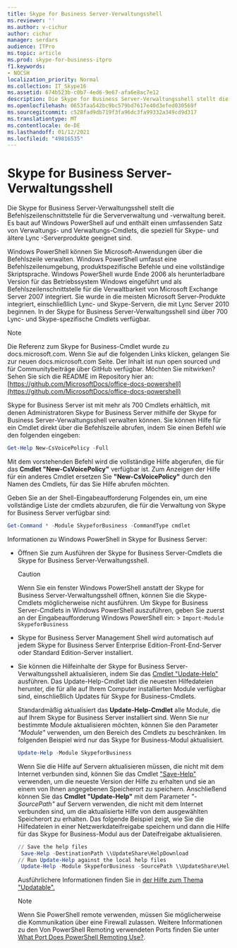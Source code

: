 ```yaml
---
title: Skype for Business Server-Verwaltungsshell
ms.reviewer: ''
ms.author: v-cichur
author: cichur
manager: serdars
audience: ITPro
ms.topic: article
ms.prod: skype-for-business-itpro
f1.keywords:
- NOCSH
localization_priority: Normal
ms.collection: IT_Skype16
ms.assetid: 674b523b-c0b7-4ed6-9e67-afa6e8ac7e12
description: Die Skype for Business Server-Verwaltungsshell stellt die Befehlszeilenschnittstelle für die Serververwaltung und -verwaltung bereit. Es baut auf Windows PowerShell auf und enthält einen umfassenden Satz von Verwaltungs- und Verwaltungs-Cmdlets, die speziell für Skype- und ältere Lync -Serverprodukte geeignet sind.
ms.openlocfilehash: 0653faa542bc9bc579bd7617e40d3efed030569f
ms.sourcegitcommit: c528fad9db719f3fa96dc3fa99332a349cd9d317
ms.translationtype: MT
ms.contentlocale: de-DE
ms.lasthandoff: 01/12/2021
ms.locfileid: "49816535"
---
```

# <a name="skype-for-business-server-management-shell"></a>Skype for Business Server-Verwaltungsshell
 
Die Skype for Business Server-Verwaltungsshell stellt die Befehlszeilenschnittstelle für die Serververwaltung und -verwaltung bereit. Es baut auf Windows PowerShell auf und enthält einen umfassenden Satz von Verwaltungs- und Verwaltungs-Cmdlets, die speziell für Skype- und ältere Lync -Serverprodukte geeignet sind.
  
Windows PowerShell können Sie Microsoft-Anwendungen über die Befehlszeile verwalten. Windows PowerShell umfasst eine Befehlszeilenumgebung, produktspezifische Befehle und eine vollständige Skriptsprache. Windows PowerShell wurde Ende 2006 als herunterladbare Version für das Betriebssystem Windows eingeführt und als Befehlszeilenschnittstelle für die Verwaltbarkeit von Microsoft Exchange Server 2007 integriert. Sie wurde in die meisten Microsoft Server-Produkte integriert, einschließlich Lync- und Skype-Servern, die mit Lync Server 2010 beginnen. In der Skype for Business Server-Verwaltungsshell sind über 700 Lync- und Skype-spezifische Cmdlets verfügbar.
  
> [!NOTE]
> Die Referenz zum Skype for Business-Cmdlet wurde zu docs.microsoft.com. Wenn Sie auf die folgenden Links klicken, gelangen Sie zur neuen docs.microsoft.com Seite. Der Inhalt ist nun open sourced und für Communitybeiträge über GitHub verfügbar. Möchten Sie mitwirken? Sehen Sie sich die README im Repository hier an: [https://github.com/MicrosoftDocs/office-docs-powershell](https://github.com/MicrosoftDocs/office-docs-powershell)
  
Skype for Business Server ist mit mehr als 700 Cmdlets erhältlich, mit denen Administratoren Skype for Business Server mithilfe der Skype for Business Server-Verwaltungsshell verwalten können. Sie können Hilfe für ein Cmdlet direkt über die Befehlszeile abrufen, indem Sie einen Befehl wie den folgenden eingeben:
  
```PowerShell
Get-Help New-CsVoicePolicy -Full
```

Mit dem vorstehenden Befehl wird die vollständige Hilfe abgerufen, die für das **Cmdlet "New-CsVoicePolicy"** verfügbar ist. Zum Anzeigen der Hilfe für ein anderes Cmdlet ersetzen Sie **"New-CsVoicePolicy"** durch den Namen des Cmdlets, für das Sie Hilfe abrufen möchten.
  
Geben Sie an der Shell-Eingabeaufforderung Folgendes ein, um eine vollständige Liste der cmdlets abzurufen, die für die Verwaltung von Skype for Business Server verfügbar sind: 
  
```PowerShell
Get-Command * -Module SkypeforBusiness -CommandType cmdlet
```



Informationen zu Windows PowerShell in Skype for Business Server:
  
- Öffnen Sie zum Ausführen der Skype for Business Server-Cmdlets die Skype for Business Server-Verwaltungsshell.
    
    > [!CAUTION]
    > Wenn Sie ein fenster Windows PowerShell anstatt der Skype for Business Server-Verwaltungsshell öffnen, können Sie die Skype-Cmdlets möglicherweise nicht ausführen. Um Skype for Business Server-Cmdlets in Windows PowerShell auszuführen, geben Sie zuerst an der Eingabeaufforderung Windows PowerShell ein: >  `Import-Module SkypeforBusiness`
  
- Skype for Business Server Management Shell wird automatisch auf jedem Skype for Business Server Enterprise Edition-Front-End-Server oder Standard Edition-Server installiert.
    
- Sie können die Hilfeinhalte der Skype for Business Server-Verwaltungsshell aktualisieren, indem Sie das [Cmdlet "Update-Help"](https://technet.microsoft.com/library/hh849720.aspx) ausführen. Das Update-Help-Cmdlet lädt die neuesten Hilfedateien herunter, die für alle auf Ihrem Computer installierten Module verfügbar sind, einschließlich Updates für Skype for Business-Cmdlets.
    
    Standardmäßig aktualisiert das **Update-Help-Cmdlet** alle Module, die auf Ihrem Skype for Business Server installiert sind. Wenn Sie nur bestimmte Module aktualisieren möchten, können Sie den Parameter _"Module"_ verwenden, um den Bereich des Cmdlets zu beschränken. Im folgenden Beispiel wird nur das Skype for Business-Modul aktualisiert.
    
  ```PowerShell
  Update-Help -Module SkypeforBusiness
  ```

    Wenn Sie die Hilfe auf Servern aktualisieren müssen, die nicht mit dem Internet verbunden sind, können Sie das Cmdlet ["Save-Help"](https://technet.microsoft.com/library/hh849724.aspx) verwenden, um die neueste Version der Hilfe zu erhalten und sie an einem von Ihnen angegebenen Speicherort zu speichern. Anschließend können Sie das **Cmdlet "Update-Help"** mit dem Parameter _"-SourcePath"_ auf Servern verwenden, die nicht mit dem Internet verbunden sind, um die aktualisierte Hilfe von dem ausgewählten Speicherort zu erhalten. Das folgende Beispiel zeigt, wie Sie die Hilfedateien in einer Netzwerkdateifreigabe speichern und dann die Hilfe für das Skype for Business-Modul aus der Dateifreigabe aktualisieren.
    
  ```PowerShell
  // Save the help files
   Save-Help -DestinationPath \\UpdateShare\HelpDownload
  // Run Update-Help against the local help files
   Update-Help -Module SkypeforBusiness -SourcePath \\UpdateShare\HelpDownload
  ```

    Ausführlichere Informationen finden Sie in [der Hilfe zum Thema "Updatable".](https://technet.microsoft.com/library/hh847735.aspx)
    
    > [!NOTE]
    > Wenn Sie PowerShell remote verwenden, müssen Sie möglicherweise die Kommunikation über eine Firewall zulassen. Weitere Informationen zu den Von PowerShell Remoting verwendeten Ports finden Sie unter [What Port Does PowerShell Remoting Use?](https://blogs.technet.microsoft.com/christwe/2012/06/20/what-port-does-powershell-remoting-use/).
    

